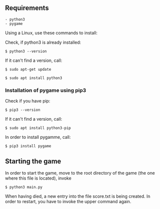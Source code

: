 ## Requirements

	- python3
	- pygame
	
Using a Linux, use these commands to install:

Check, if python3 is already installed:

`$ python3 --version`

If it can't find a version, call:


`$ sudo apt-get update`

`$ sudo apt install python3`


### Installation of pygame using pip3

Check if you have pip:

`$ pip3 --version`

If it can't find a version, call:

`$ sudo apt install python3-pip`


In order to install pygamme, call:

`$ pip3 install pygame`


## Starting the game

In order to start the game, move to the root directory of the game (the one where this file is located), invoke

`$ python3 main.py`

When having died, a new entry into the file score.txt is being created.
In order to restart, you have to invoke the upper command again.

